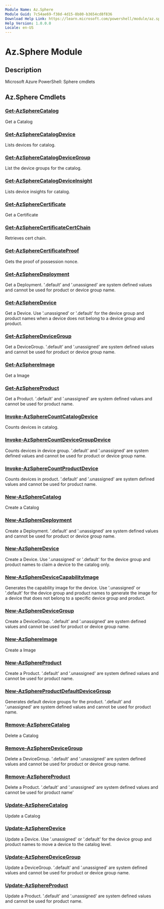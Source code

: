 ```yaml
---
Module Name: Az.Sphere
Module Guid: 7c54ae69-f38d-4d15-8b80-b3654cd8f836
Download Help Link: https://learn.microsoft.com/powershell/module/az.sphere
Help Version: 1.0.0.0
Locale: en-US
---
```


# Az.Sphere Module
## Description
Microsoft Azure PowerShell: Sphere cmdlets

## Az.Sphere Cmdlets
### [Get-AzSphereCatalog](Get-AzSphereCatalog.md)
Get a Catalog

### [Get-AzSphereCatalogDevice](Get-AzSphereCatalogDevice.md)
Lists devices for catalog.

### [Get-AzSphereCatalogDeviceGroup](Get-AzSphereCatalogDeviceGroup.md)
List the device groups for the catalog.

### [Get-AzSphereCatalogDeviceInsight](Get-AzSphereCatalogDeviceInsight.md)
Lists device insights for catalog.

### [Get-AzSphereCertificate](Get-AzSphereCertificate.md)
Get a Certificate

### [Get-AzSphereCertificateCertChain](Get-AzSphereCertificateCertChain.md)
Retrieves cert chain.

### [Get-AzSphereCertificateProof](Get-AzSphereCertificateProof.md)
Gets the proof of possession nonce.

### [Get-AzSphereDeployment](Get-AzSphereDeployment.md)
Get a Deployment.
'.default' and '.unassigned' are system defined values and cannot be used for product or device group name.

### [Get-AzSphereDevice](Get-AzSphereDevice.md)
Get a Device.
Use '.unassigned' or '.default' for the device group and product names when a device does not belong to a device group and product.

### [Get-AzSphereDeviceGroup](Get-AzSphereDeviceGroup.md)
Get a DeviceGroup.
'.default' and '.unassigned' are system defined values and cannot be used for product or device group name.

### [Get-AzSphereImage](Get-AzSphereImage.md)
Get a Image

### [Get-AzSphereProduct](Get-AzSphereProduct.md)
Get a Product.
'.default' and '.unassigned' are system defined values and cannot be used for product name.

### [Invoke-AzSphereCountCatalogDevice](Invoke-AzSphereCountCatalogDevice.md)
Counts devices in catalog.

### [Invoke-AzSphereCountDeviceGroupDevice](Invoke-AzSphereCountDeviceGroupDevice.md)
Counts devices in device group.
'.default' and '.unassigned' are system defined values and cannot be used for product or device group name.

### [Invoke-AzSphereCountProductDevice](Invoke-AzSphereCountProductDevice.md)
Counts devices in product.
'.default' and '.unassigned' are system defined values and cannot be used for product name.

### [New-AzSphereCatalog](New-AzSphereCatalog.md)
Create a Catalog

### [New-AzSphereDeployment](New-AzSphereDeployment.md)
Create a Deployment.
'.default' and '.unassigned' are system defined values and cannot be used for product or device group name.

### [New-AzSphereDevice](New-AzSphereDevice.md)
Create a Device.
Use '.unassigned' or '.default' for the device group and product names to claim a device to the catalog only.

### [New-AzSphereDeviceCapabilityImage](New-AzSphereDeviceCapabilityImage.md)
Generates the capability image for the device.
Use '.unassigned' or '.default' for the device group and product names to generate the image for a device that does not belong to a specific device group and product.

### [New-AzSphereDeviceGroup](New-AzSphereDeviceGroup.md)
Create a DeviceGroup.
'.default' and '.unassigned' are system defined values and cannot be used for product or device group name.

### [New-AzSphereImage](New-AzSphereImage.md)
Create a Image

### [New-AzSphereProduct](New-AzSphereProduct.md)
Create a Product.
'.default' and '.unassigned' are system defined values and cannot be used for product name.

### [New-AzSphereProductDefaultDeviceGroup](New-AzSphereProductDefaultDeviceGroup.md)
Generates default device groups for the product.
'.default' and '.unassigned' are system defined values and cannot be used for product name.

### [Remove-AzSphereCatalog](Remove-AzSphereCatalog.md)
Delete a Catalog

### [Remove-AzSphereDeviceGroup](Remove-AzSphereDeviceGroup.md)
Delete a DeviceGroup.
'.default' and '.unassigned' are system defined values and cannot be used for product or device group name.

### [Remove-AzSphereProduct](Remove-AzSphereProduct.md)
Delete a Product.
'.default' and '.unassigned' are system defined values and cannot be used for product name'

### [Update-AzSphereCatalog](Update-AzSphereCatalog.md)
Update a Catalog

### [Update-AzSphereDevice](Update-AzSphereDevice.md)
Update a Device.
Use '.unassigned' or '.default' for the device group and product names to move a device to the catalog level.

### [Update-AzSphereDeviceGroup](Update-AzSphereDeviceGroup.md)
Update a DeviceGroup.
'.default' and '.unassigned' are system defined values and cannot be used for product or device group name.

### [Update-AzSphereProduct](Update-AzSphereProduct.md)
Update a Product.
'.default' and '.unassigned' are system defined values and cannot be used for product name.

